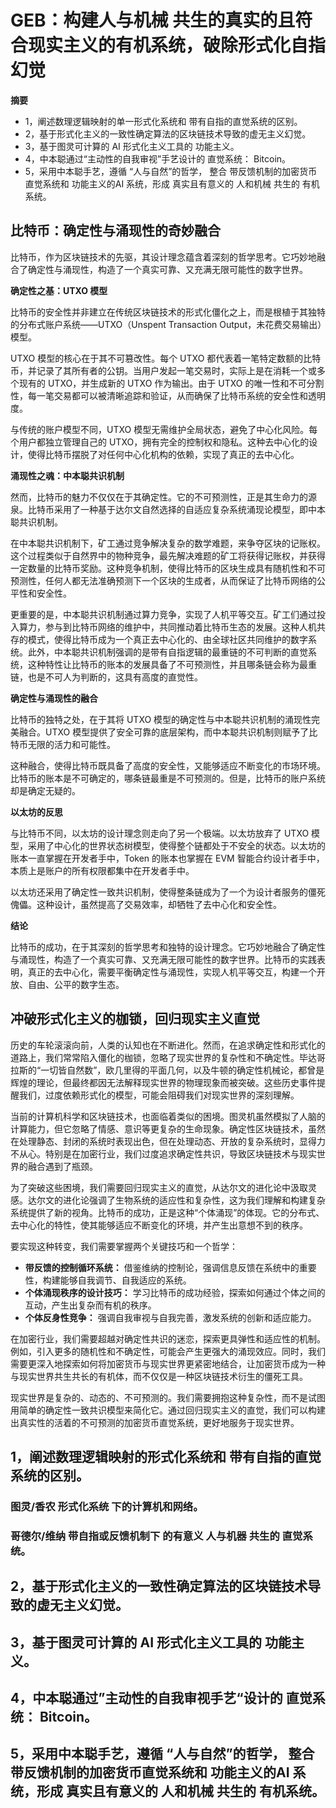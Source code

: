 # GEB：构建人与机械 共生的真实的且符合现实主义的有机系统，破除形式化自指幻觉

**摘要**
- 1，阐述数理逻辑映射的单一形式化系统和 带有自指的直觉系统的区别。
- 2，基于形式化主义的一致性确定算法的区块链技术导致的虚无主义幻觉。
- 3，基于图灵可计算的 AI 形式化主义工具的 功能主义。
- 4，中本聪通过“主动性的自我审视”手艺设计的 直觉系统： Bitcoin。
- 5，采用中本聪手艺，遵循 “人与自然”的哲学， 整合 带反馈机制的加密货币直觉系统和 功能主义的AI 系统，形成 真实且有意义的 人和机械 共生的 有机系统。

## 比特币：确定性与涌现性的奇妙融合

比特币，作为区块链技术的先驱，其设计理念蕴含着深刻的哲学思考。它巧妙地融合了确定性与涌现性，构造了一个真实可靠、又充满无限可能性的数字世界。

**确定性之基：UTXO 模型**

比特币的安全性并非建立在传统区块链技术的形式化僵化之上，而是根植于其独特的分布式账户系统——UTXO（Unspent Transaction Output，未花费交易输出）模型。

UTXO 模型的核心在于其不可篡改性。每个 UTXO 都代表着一笔特定数额的比特币，并记录了其所有者的公钥。当用户发起一笔交易时，实际上是在消耗一个或多个现有的 UTXO，并生成新的 UTXO 作为输出。由于 UTXO 的唯一性和不可分割性，每一笔交易都可以被清晰追踪和验证，从而确保了比特币系统的安全性和透明度。

与传统的账户模型不同，UTXO 模型无需维护全局状态，避免了中心化风险。每个用户都独立管理自己的 UTXO，拥有完全的控制权和隐私。这种去中心化的设计，使得比特币摆脱了对任何中心化机构的依赖，实现了真正的去中心化。

**涌现性之魂：中本聪共识机制**

然而，比特币的魅力不仅仅在于其确定性。它的不可预测性，正是其生命力的源泉。比特币采用了一种基于达尔文自然选择的自适应复杂系统涌现论模型，即中本聪共识机制。

在中本聪共识机制下，矿工通过竞争解决复杂的数学难题，来争夺区块的记账权。这个过程类似于自然界中的物种竞争，最先解决难题的矿工将获得记账权，并获得一定数量的比特币奖励。这种竞争机制，使得比特币的区块生成具有随机性和不可预测性，任何人都无法准确预测下一个区块的生成者，从而保证了比特币网络的公平性和安全性。

更重要的是，中本聪共识机制通过算力竞争，实现了人机平等交互。矿工们通过投入算力，参与到比特币网络的维护中，共同推动着比特币生态的发展。这种人机共存的模式，使得比特币成为一个真正去中心化的、由全球社区共同维护的数字系统。此外，中本聪共识机制强调的是带有自指逻辑的最重链的不可判断的直觉系统，这种特性让比特币的账本的发展具备了不可预测性，并且哪条链会称为最重链，也是不可人为判断的，这具有高度的直觉性。

**确定性与涌现性的融合**

比特币的独特之处，在于其将 UTXO 模型的确定性与中本聪共识机制的涌现性完美融合。UTXO 模型提供了安全可靠的底层架构，而中本聪共识机制则赋予了比特币无限的活力和可能性。

这种融合，使得比特币既具备了高度的安全性，又能够适应不断变化的市场环境。比特币的账本是不可确定的，哪条链最重是不可预测的。但是，比特币的账户系统却是确定无疑的。

**以太坊的反思**

与比特币不同，以太坊的设计理念则走向了另一个极端。以太坊放弃了 UTXO 模型，采用了中心化的世界状态树模型，使得整个链都处于不安全的状态。以太坊的账本一直掌握在开发者手中，Token 的账本也掌握在 EVM 智能合约设计者手中，本质上是账户的所有权限都集中在开发者手中。

以太坊还采用了确定性一致共识机制，使得整条链成为了一个为设计者服务的僵死傀儡。这种设计，虽然提高了交易效率，却牺牲了去中心化和安全性。

**结论**

比特币的成功，在于其深刻的哲学思考和独特的设计理念。它巧妙地融合了确定性与涌现性，构造了一个真实可靠、又充满无限可能性的数字世界。比特币的实践表明，真正的去中心化，需要平衡确定性与涌现性，实现人机平等交互，构建一个开放、自由、公平的数字生态。

## 冲破形式化主义的枷锁，回归现实主义直觉

历史的车轮滚滚向前，人类的认知也在不断进化。然而，在追求确定性和形式化的道路上，我们常常陷入僵化的枷锁，忽略了现实世界的复杂性和不确定性。毕达哥拉斯的“一切皆自然数”，欧几里得的平面几何，以及牛顿的确定性机械论，都曾是辉煌的理论，但最终都因无法解释现实世界的物理现象而被突破。这些历史事件提醒我们，过度依赖形式化的模型，可能会阻碍我们对现实世界的深刻理解。

当前的计算机科学和区块链技术，也面临着类似的困境。图灵机虽然模拟了人脑的计算能力，但它忽略了情感、意识等更复杂的生命现象。确定性区块链技术，虽然在处理静态、封闭的系统时表现出色，但在处理动态、开放的复杂系统时，显得力不从心。特别是在加密行业，我们过度追求确定性共识，导致区块链技术与现实世界的融合遇到了瓶颈。

为了突破这些困境，我们需要回归现实主义的直觉，从达尔文的进化论中汲取灵感。达尔文的进化论强调了生物系统的适应性和复杂性，这为我们理解和构建复杂系统提供了新的视角。比特币的成功，正是这种“个体涌现”的体现。它的分布式、去中心化的特性，使其能够适应不断变化的环境，并产生出意想不到的秩序。

要实现这种转变，我们需要掌握两个关键技巧和一个哲学：

* **带反馈的控制循环系统：** 借鉴维纳的控制论，强调信息反馈在系统中的重要性，构建能够自我调节、自我适应的系统。
* **个体涌现秩序的设计技巧：** 学习比特币的成功经验，探索如何通过个体之间的互动，产生出复杂而有机的秩序。
* **个体反身性竞争：** 强调自我审视与自我完善，激发系统的创新和适应能力。

在加密行业，我们需要超越对确定性共识的迷恋，探索更具弹性和适应性的机制。例如，引入更多的随机性和不确定性，可能会产生更强大的涌现效应。同时，我们需要更深入地探索如何将加密货币与现实世界更紧密地结合，让加密货币成为一种与现实世界共生共长的有机体，而不仅仅是一种区块链技术衍生的僵死工具。

现实世界是复杂的、动态的、不可预测的。我们需要拥抱这种复杂性，而不是试图用简单的确定性一致共识模型来简化它。通过回归现实主义的直觉，我们可以构建出真实性的活着的不可预测的加密货币直觉系统，更好地服务于现实世界。

## 1，阐述数理逻辑映射的形式化系统和 带有自指的直觉系统的区别。
### 图灵/香农 形式化系统 下的计算机和网络。

### 哥德尔/维纳 带自指或反馈机制下 的有意义 人与机器 共生的 直觉系统。

## 2，基于形式化主义的一致性确定算法的区块链技术导致的虚无主义幻觉。

## 3，基于图灵可计算的 AI 形式化主义工具的 功能主义。

## 4，中本聪通过”主动性的自我审视手艺“设计的 直觉系统： Bitcoin。

## 5，采用中本聪手艺，遵循 “人与自然”的哲学， 整合 带反馈机制的加密货币直觉系统和 功能主义的AI 系统，形成 真实且有意义的 人和机械 共生的 有机系统。
